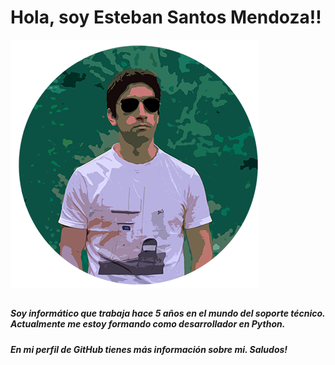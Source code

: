 # Hola, soy Esteban Santos Mendoza!!  

![Imágen ilustrativa del juego.](./Perfil.png)  

##

##### Soy informático que trabaja hace 5 años en el mundo del soporte técnico. Actualmente me estoy formando como desarrollador en Python.
##### En mi perfil de GitHub tienes más información sobre mi. Saludos!

